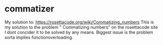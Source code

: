 # commatizer
My solution to: https://rosettacode.org/wiki/Commatizing_numbers
This is my solution to the problem " Commatizing numbers" on the rosettacode site
I dont concider it to be solved by any means.
Biggest issue is the problem sorta implies functionoverloading.
